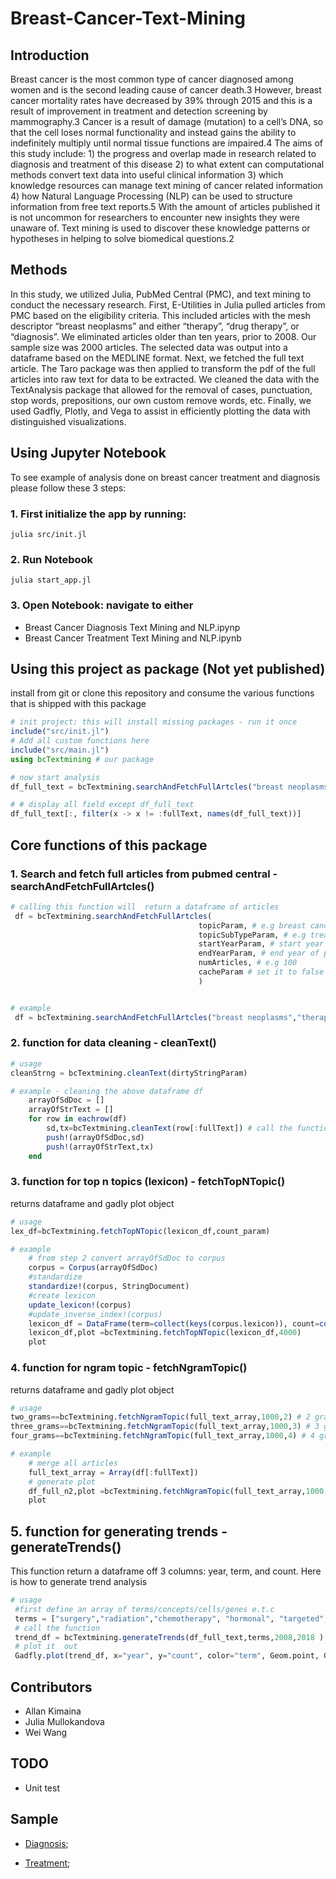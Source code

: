 # Breast-Cancer-Text-Mining
## Introduction
Breast cancer is the most common type of cancer diagnosed among women and is the second leading cause of cancer death.3 However, breast cancer mortality rates have decreased by 39% through 2015 and this is a result of improvement in treatment and detection screening by mammography.3 Cancer is a result of damage (mutation) to a cell’s DNA, so that the cell loses normal functionality and instead gains the ability to indefinitely multiply until normal tissue functions are impaired.4 The aims of this study include: 1) the progress and overlap made in research related to diagnosis and treatment of this disease 2) to what extent can computational methods convert text data into useful clinical information 3) which knowledge resources can manage text mining of cancer related information 4) how Natural Language Processing (NLP) can be used to structure information from free text reports.5 With the amount of articles published it is not uncommon for researchers to encounter new insights they were unaware of. Text mining is used to discover these knowledge patterns or hypotheses in helping to solve biomedical questions.2 

## Methods
In this study, we utilized Julia, PubMed Central (PMC), and text mining to conduct the necessary research. First, E-Utilities in Julia pulled articles from PMC based on the eligibility criteria. This included articles with the mesh descriptor “breast neoplasms” and either “therapy”, “drug therapy”, or “diagnosis”. We eliminated articles older than ten years, prior to 2008. Our sample size was 2000 articles. The selected data was output into a dataframe based on the MEDLINE format. Next, we fetched the full text article. The Taro package was then applied to transform the pdf of the full articles into raw text for data to be extracted. We cleaned the data with the TextAnalysis package that allowed for the removal of cases, punctuation, stop words, prepositions, our own custom remove words, etc. Finally, we used Gadfly, Plotly, and Vega to assist in efficiently plotting the data with distinguished visualizations.   


## Using Jupyter Notebook
To see example of analysis done on breast cancer treatment and diagnosis please follow these
3 steps:

### 1. First initialize the app by running:
```
julia src/init.jl
```
### 2. Run Notebook
```
julia start_app.jl
```
### 3. Open Notebook: navigate to either
* Breast Cancer Diagnosis  Text Mining and NLP.ipynp
* Breast Cancer Treatment  Text Mining and NLP.ipynb

## Using this project as package (Not yet published)
install from git or clone  this repository and consume the various functions that
is shipped with this package

``` julia
# init project: this will install missing packages - run it once
include("src/init.jl")
# Add all custom functions here
include("src/main.jl")
using bcTextmining # our package

# now start analysis
df_full_text = bcTextmining.searchAndFetchFullArtcles("breast neoplasms","therapy",2008, 2018,100, true)

# # display all field except df_full_text
df_full_text[:, filter(x -> x != :fullText, names(df_full_text))]
```

## Core functions of this package

### 1. Search and fetch full articles from pubmed central - searchAndFetchFullArtcles()
``` julia
# calling this function will  return a dataframe of articles
 df = bcTextmining.searchAndFetchFullArtcles(
                                          topicParam, # e.g breast cancer (mesh term)
                                          topicSubTypeParam, # e.g treatment (mesh term)
                                          startYearParam, # start year of publication
                                          endYearParam, # end year of publication
                                          numArticles, # e.g 100
                                          cacheParam # set it to false to fetch a fresh
                                          )


# example  
 df = bcTextmining.searchAndFetchFullArtcles("breast neoplasms","therapy",2008, 2018,100, true)
```


### 2. function for data cleaning - cleanText()
```julia
# usage
cleanStrng = bcTextmining.cleanText(dirtyStringParam)

# example - cleaning the above dataframe df
    arrayOfSdDoc = []
    arrayOfStrText = []
    for row in eachrow(df)
        sd,tx=bcTextmining.cleanText(row[:fullText]) # call the function
        push!(arrayOfSdDoc,sd)
        push!(arrayOfStrText,tx)
    end

```

### 3. function for top n topics (lexicon) - fetchTopNTopic()
returns dataframe and gadly plot object
```julia
# usage
lex_df=bcTextmining.fetchTopNTopic(lexicon_df,count_param)

# example
    # from step 2 convert arrayOfSdDoc to corpus
    corpus = Corpus(arrayOfSdDoc)
    #standardize
    standardize!(corpus, StringDocument)
    #create lexicon
    update_lexicon!(corpus)
    #update_inverse_index!(corpus)
    lexicon_df = DataFrame(term=collect(keys(corpus.lexicon)), count=collect(values(corpus.lexicon)))
    lexicon_df,plot =bcTextmining.fetchTopNTopic(lexicon_df,4000)
    plot
```

### 4. function for ngram topic - fetchNgramTopic()
returns dataframe and gadly plot object
```julia
# usage
two_grams==bcTextmining.fetchNgramTopic(full_text_array,1000,2) # 2 grams
three_grams==bcTextmining.fetchNgramTopic(full_text_array,1000,3) # 3 grams
four_grams==bcTextmining.fetchNgramTopic(full_text_array,1000,4) # 4 grams

# example
    # merge all articles
    full_text_array = Array(df[:fullText])
    # generate plot
    df_full_n2,plot =bcTextmining.fetchNgramTopic(full_text_array,1000,2)
    plot


```

## 5. function for generating trends - generateTrends()
This function return a dataframe off 3 columns: year, term, and count.
Here is how to generate trend analysis
```julia
# usage
 #first define an array of terms/concepts/cells/genes e.t.c
 terms = ["surgery","radiation","chemotherapy", "hormonal", "targeted", "systemic"]
 # call the function
 trend_df = bcTextmining.generateTrends(df_full_text,terms,2008,2018 )
 # plot it  out
 Gadfly.plot(trend_df, x="year", y="count", color="term", Geom.point, Geom.line)

```
## Contributors
* Allan Kimaina
* Julia Mullokandova
* Wei Wang

## TODO
* Unit test

## Sample

* [Diagnosis](https://github.com/jmulloka/Breast-Cancer-Text-Mining/blob/master/output/Breast%20Cancer%20Diagnosis%20Text%20Mining%20and%20NLP.pdf);

* [Treatment](https://github.com/jmulloka/Breast-Cancer-Text-Mining/blob/master/output/Breast%20Cancer%20Treatment%20Text%20Mining%20and%20NLP.pdf);
